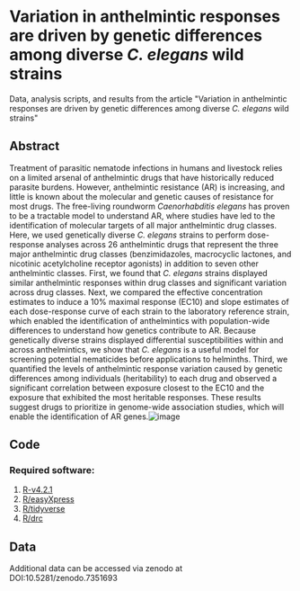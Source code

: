 # Variation in anthelmintic responses are driven by genetic differences among diverse *C. elegans* wild strains

Data, analysis scripts, and results from the article "Variation in anthelmintic responses are driven by genetic differences among diverse *C. elegans* wild strains"

## Abstract
Treatment of parasitic nematode infections in humans and livestock relies on a limited arsenal of anthelmintic drugs that have historically reduced parasite burdens. However, anthelmintic resistance (AR) is increasing, and little is known about the molecular and genetic causes of resistance for most drugs. The free-living roundworm *Caenorhabditis elegans* has proven to be a tractable model to understand AR, where studies have led to the identification of molecular targets of all major anthelmintic drug classes. Here, we used genetically diverse *C. elegans* strains to perform dose-response analyses across 26 anthelmintic drugs that represent the three major anthelmintic drug classes (benzimidazoles, macrocyclic lactones, and nicotinic acetylcholine receptor agonists) in addition to seven other anthelmintic classes. First, we found that *C. elegans* strains displayed similar anthelmintic responses within drug classes and significant variation across drug classes. Next, we compared the effective concentration estimates to induce a 10% maximal response (EC10) and slope estimates of each dose-response curve of each strain to the laboratory reference strain, which enabled the identification of anthelmintics with population-wide differences to understand how genetics contribute to AR. Because genetically diverse strains displayed differential susceptibilities within and across anthelmintics, we show that *C. elegans* is a useful model for screening potential nematicides before applications to helminths. Third, we quantified the levels of anthelmintic response variation caused by genetic differences among individuals (heritability) to each drug and observed a significant correlation between exposure closest to the EC10 and the exposure that exhibited the most heritable responses. These results suggest drugs to prioritize in genome-wide association studies, which will enable the identification of AR genes.![image](https://user-images.githubusercontent.com/28458333/222178209-0e3857c0-26d7-4920-b4a4-ef5d165eb78c.png)



## Code
### Required software: 
1. [R-v4.2.1](https://www.r-project.org/)
1. [R/easyXpress](https://github.com/AndersenLab/easyXpress)
1. [R/tidyverse](https://www.tidyverse.org/)
1. [R/drc](https://cran.r-project.org/web/packages/drc/index.html)

## Data
Additional data can be accessed via zenodo at DOI:10.5281/zenodo.7351693
